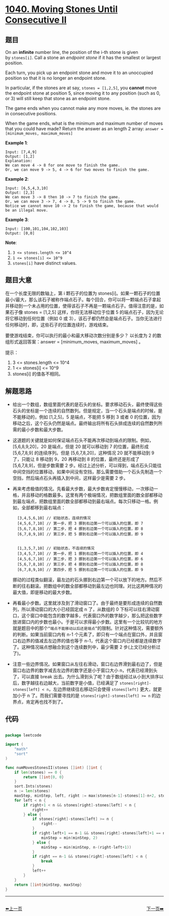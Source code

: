 # [1040. Moving Stones Until Consecutive II](https://leetcode.com/problems/moving-stones-until-consecutive-ii/)


## 题目

On an **infinite** number line, the position of the i-th stone is given by `stones[i]`. Call a stone an *endpoint stone* if it has the smallest or largest position.

Each turn, you pick up an endpoint stone and move it to an unoccupied position so that it is no longer an endpoint stone.

In particular, if the stones are at say, `stones = [1,2,5]`, you **cannot** move the endpoint stone at position 5, since moving it to any position (such as 0, or 3) will still keep that stone as an endpoint stone.

The game ends when you cannot make any more moves, ie. the stones are in consecutive positions.

When the game ends, what is the minimum and maximum number of moves that you could have made? Return the answer as an length 2 array: `answer = [minimum_moves, maximum_moves]`

**Example 1**:

    Input: [7,4,9]
    Output: [1,2]
    Explanation: 
    We can move 4 -> 8 for one move to finish the game.
    Or, we can move 9 -> 5, 4 -> 6 for two moves to finish the game.

**Example 2**:

    Input: [6,5,4,3,10]
    Output: [2,3]
    We can move 3 -> 8 then 10 -> 7 to finish the game.
    Or, we can move 3 -> 7, 4 -> 8, 5 -> 9 to finish the game.
    Notice we cannot move 10 -> 2 to finish the game, because that would be an illegal move.

**Example 3**:

    Input: [100,101,104,102,103]
    Output: [0,0]

**Note**:

1. `3 <= stones.length <= 10^4`
2. `1 <= stones[i] <= 10^9`
3. `stones[i]` have distinct values.


## 题目大意

在一个长度无限的数轴上，第 i 颗石子的位置为 stones[i]。如果一颗石子的位置最小/最大，那么该石子被称作端点石子。每个回合，你可以将一颗端点石子拿起并移动到一个未占用的位置，使得该石子不再是一颗端点石子。值得注意的是，如果石子像 stones = [1,2,5] 这样，你将无法移动位于位置 5 的端点石子，因为无论将它移动到任何位置（例如 0 或 3），该石子都仍然会是端点石子。当你无法进行任何移动时，即，这些石子的位置连续时，游戏结束。

要使游戏结束，你可以执行的最小和最大移动次数分别是多少？ 以长度为 2 的数组形式返回答案：answer = [minimum\_moves, maximum\_moves] 。

提示：

1. 3 <= stones.length <= 10^4
2. 1 <= stones[i] <= 10^9
3. stones[i] 的值各不相同。


## 解题思路


- 给出一个数组，数组里面代表的是石头的坐标。要求移动石头，最终使得这些石头的坐标是一个连续的自然数列。但是规定，当一个石头是端点的时候，是不能移动的，例如 [1,2,5]，5 是端点，不能把 5 移到 3 或者 0 的位置，因为移动之后，这个石头仍然是端点。最终输出将所有石头排成连续的自然数列所需的最小步数和最大步数。
- 这道题的关键就是如何保证端点石头不能再次移动到端点的限制。例如，[5,6,8,9,20]，20 是端点，但是 20 就可以移动到 7 的位置，最终形成 [5,6,7,8,9] 的连续序列。但是 [5,6,7,8,20]，这种情况 20 就不能移动到 9 了，只能让 8 移动到 9，20 再移动到 8 的位置，最终还是形成了 [5,6,7,8,9]，但是步数需要 2 步。经过上述分析，可以得到，端点石头只能往中间空挡的位置移动，如果中间没有空挡，那么需要借助一个石头先制造一个空挡，然后端点石头再插入到中间，这样最少是需要 2 步。
- 再来考虑极值的情况。先看最大步数，最大步数肯定慢慢移动，一次移动一格，并且移动的格数最多。这里有两个极端情况，把数组里面的数全部都移动到最左端点，把数组里面的数全部都移动到最右端点。每次只移动一格。例如，全部都移到最右端点：

        [3,4,5,6,10] // 初始状态，连续的情况
        [4,5,6,7,10] // 第一步，把 3 挪到右边第一个可以插入的位置，即 7
        [5,6,7,8,10] // 第二步，把 4 挪到右边第一个可以插入的位置，即 8
        [6,7,8,9,10] // 第三步，把 5 挪到右边第一个可以插入的位置，即 9
        
        
        [1,3,5,7,10] // 初始状态，不连续的情况
        [3,4,5,7,10] // 第一步，把 1 挪到右边第一个可以插入的位置，即 4
        [4,5,6,7,10] // 第二步，把 3 挪到右边第一个可以插入的位置，即 6
        [5,6,7,8,10] // 第三步，把 4 挪到右边第一个可以插入的位置，即 8
        [6,7,8,9,10] // 第四步，把 5 挪到右边第一个可以插入的位置，即 9

    挪动的过程类似翻滚，最左边的石头挪到右边第一个可以放下的地方。然后不断的往右翻滚。把数组中的数全部都移动到最左边也同理。对比这两种情况的最大值，即是移动的最大步数。

- 再看最小步数。这里就涉及到了滑动窗口了。由于最终是要形成连续的自然数列，所以滑动窗口的大小已经固定成 n 了，从数组的 0 下标可以往右滑动窗口，这个窗口中能包含的数字越多，代表窗口外的数字越少，那么把这些数字放进窗口内的步数也最小。于是可以求得最小步数。这里有一个比较坑的地方就是题目中的那个`“端点不能移动以后还是端点”`的限制。针对这种情况，需要额外的判断。如果当前窗口内有 n-1 个元素了，即只有一个端点在窗口外，并且窗口右边界的值减去左边界的值也等于 n-1，代表这个窗口内已经都是连续数字了。这种情况端点想融合到这个连续数列中，最少需要 2 步(上文已经分析过了)。
- 注意一些边界情况。如果窗口从左往右滑动，窗口右边界滑到最右边了，但是窗口右边界的数字减去左边界的数字还是小于窗口大小 n，代表已经滑到头了，可以直接 break 出去。为什么滑到头了呢？由于数组经过从小到大排序以后，数字越往右边越大，当前数字是小值，已经满足了 `stones[right]-stones[left] < n`，左边界继续往右移动只会使得 `stones[left]` 更大，就更加小于 n 了。而我们需要寻找的是 `stones[right]-stones[left] >= n` 的边界点，肯定再也找不到了。


## 代码

```go

package leetcode

import (
	"math"
	"sort"
)

func numMovesStonesII(stones []int) []int {
	if len(stones) == 0 {
		return []int{0, 0}
	}
	sort.Ints(stones)
	n := len(stones)
	maxStep, minStep, left, right := max(stones[n-1]-stones[1]-n+2, stones[n-2]-stones[0]-n+2), math.MaxInt64, 0, 0
	for left < n {
		if right+1 < n && stones[right]-stones[left] < n {
			right++
		} else {
			if stones[right]-stones[left] >= n {
				right--
			}
			if right-left+1 == n-1 && stones[right]-stones[left]+1 == n-1 {
				minStep = min(minStep, 2)
			} else {
				minStep = min(minStep, n-(right-left+1))
			}
			if right == n-1 && stones[right]-stones[left] < n {
				break
			}
			left++
		}
	}
	return []int{minStep, maxStep}
}

```


----------------------------------------------
<div style="display: flex;justify-content: space-between;align-items: center;">
<p><a href="https://books.halfrost.com/leetcode/ChapterFour/1000~1099/1038.Binary-Search-Tree-to-Greater-Sum-Tree/">⬅️上一页</a></p>
<p><a href="https://books.halfrost.com/leetcode/ChapterFour/1000~1099/1047.Remove-All-Adjacent-Duplicates-In-String/">下一页➡️</a></p>
</div>
